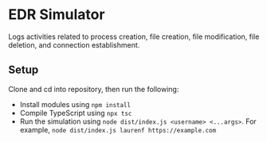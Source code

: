 # EDR Simulator

Logs activities related to process creation, file creation, file modification, file deletion, and connection establishment.

## Setup

Clone and cd into repository, then run the following:
* Install modules using `npm install`
* Compile TypeScript using `npx tsc`
* Run the simulation using `node dist/index.js <username> <...args>`. For example, `node dist/index.js laurenf https://example.com`
